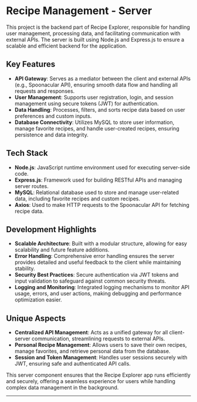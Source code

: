 
# Recipe Management - Server

This project is the backend part of Recipe Explorer, responsible for handling user management, processing data, and facilitating communication with external APIs. The server is built using Node.js and Express.js to ensure a scalable and efficient backend for the application.

## Key Features

- **API Gateway**: Serves as a mediator between the client and external APIs (e.g., Spoonacular API), ensuring smooth data flow and handling all requests and responses.
- **User Management**: Supports user registration, login, and session management using secure tokens (JWT) for authentication.
- **Data Handling**: Processes, filters, and sorts recipe data based on user preferences and custom inputs.
- **Database Connectivity**: Utilizes MySQL to store user information, manage favorite recipes, and handle user-created recipes, ensuring persistence and data integrity.

## Tech Stack

- **Node.js**: JavaScript runtime environment used for executing server-side code.
- **Express.js**: Framework used for building RESTful APIs and managing server routes.
- **MySQL**: Relational database used to store and manage user-related data, including favorite recipes and custom recipes.
- **Axios**: Used to make HTTP requests to the Spoonacular API for fetching recipe data.

## Development Highlights

- **Scalable Architecture**: Built with a modular structure, allowing for easy scalability and future feature additions.
- **Error Handling**: Comprehensive error handling ensures the server provides detailed and useful feedback to the client while maintaining stability.
- **Security Best Practices**: Secure authentication via JWT tokens and input validation to safeguard against common security threats.
- **Logging and Monitoring**: Integrated logging mechanisms to monitor API usage, errors, and user actions, making debugging and performance optimization easier.

## Unique Aspects

- **Centralized API Management**: Acts as a unified gateway for all client-server communication, streamlining requests to external APIs.
- **Personal Recipe Management**: Allows users to save their own recipes, manage favorites, and retrieve personal data from the database.
- **Session and Token Management**: Handles user sessions securely with JWT, ensuring safe and authenticated API calls.

This server component ensures that the Recipe Explorer app runs efficiently and securely, offering a seamless experience for users while handling complex data management in the background.

---
